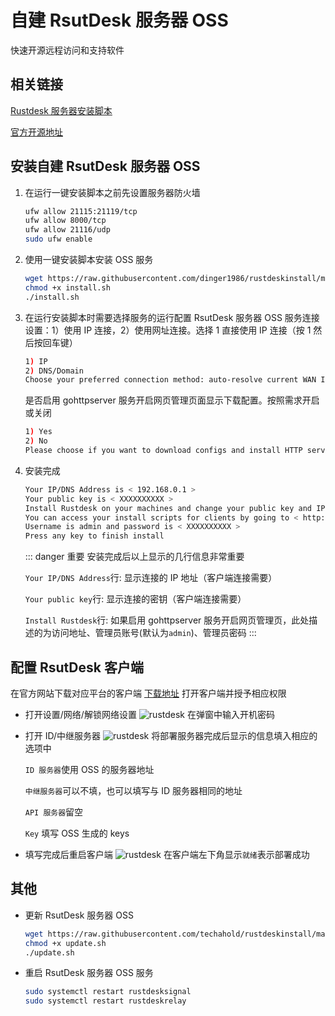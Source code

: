 # 自建 RsutDesk 服务器 OSS

快速开源远程访问和支持软件

## 相关链接

[Rustdesk 服务器安装脚本](https://github.com/techahold/rustdeskinstall)

[官方开源地址](https://github.com/rustdesk/rustdesk)

## 安装自建 RsutDesk 服务器 OSS

1. 在运行一键安装脚本之前先设置服务器防火墙

   ```sh
   ufw allow 21115:21119/tcp
   ufw allow 8000/tcp
   ufw allow 21116/udp
   sudo ufw enable
   ```

2. 使用一键安装脚本安装 OSS 服务

   ```sh
   wget https://raw.githubusercontent.com/dinger1986/rustdeskinstall/master/install.sh
   chmod +x install.sh
   ./install.sh
   ```

3. 在运行安装脚本时需要选择服务的运行配置
   RsutDesk 服务器 OSS 服务连接设置：1）使用 IP 连接，2）使用网址连接。选择 1 直接使用 IP 连接（按 1 然后按回车键）

   ```sh
   1) IP
   2) DNS/Domain
   Choose your preferred connection method: auto-resolve current WAN IP or enter your DNS/Domain:
   ```

   是否启用 gohttpserver 服务开启网页管理页面显示下载配置。按照需求开启或关闭

   ```sh
   1) Yes
   2) No
   Please choose if you want to download configs and install HTTP server:
   ```

4. 安装完成

   ```sh
   Your IP/DNS Address is < 192.168.0.1 >
   Your public key is < XXXXXXXXXX >
   Install Rustdesk on your machines and change your public key and IP/DNS name to the above
   You can access your install scripts for clients by going to < http://192.168.0.1:8000 >
   Username is admin and password is < XXXXXXXXXX >
   Press any key to finish install
   ```

   ::: danger 重要
   安装完成后以上显示的几行信息非常重要

   `Your IP/DNS Address`行: 显示连接的 IP 地址（客户端连接需要）

   `Your public key`行: 显示连接的密钥（客户端连接需要）

   `Install Rustdesk`行: 如果启用 gohttpserver 服务开启网页管理页，此处描述的为访问地址、管理员账号(默认为`admin`)、管理员密码
   :::

## 配置 RsutDesk 客户端

在官方网站下载对应平台的客户端
[下载地址](https://rustdesk.com/zh-cn/)
打开客户端并授予相应权限

- 打开设置/网络/解锁网络设置
  ![rustdesk](/images/rustdesk_01.png)
  在弹窗中输入开机密码
- 打开 ID/中继服务器
  ![rustdesk](/images/rustdesk_02.png)
  将部署服务器完成后显示的信息填入相应的选项中

  `ID 服务器`使用 OSS 的服务器地址

  `中继服务器`可以不填，也可以填写与 ID 服务器相同的地址

  `API 服务器`留空

  `Key` 填写 OSS 生成的 keys

- 填写完成后重启客户端
  ![rustdesk](/images/rustdesk_03.png)
  在客户端左下角显示`就绪`表示部署成功

## 其他

- 更新 RsutDesk 服务器 OSS

  ```sh
  wget https://raw.githubusercontent.com/techahold/rustdeskinstall/master/update.sh
  chmod +x update.sh
  ./update.sh
  ```

- 重启 RsutDesk 服务器 OSS 服务

  ```sh
  sudo systemctl restart rustdesksignal
  sudo systemctl restart rustdeskrelay
  ```
